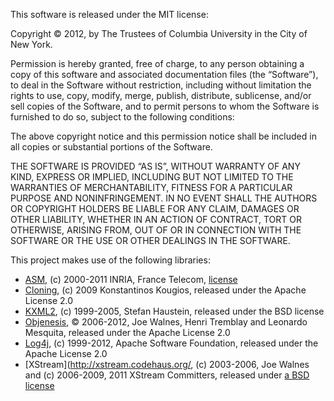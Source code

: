 This software is released under the MIT license:

Copyright © 2012, by The Trustees of Columbia University in the City of New York.

Permission is hereby granted, free of charge, to any person obtaining a copy of this software and associated documentation files (the “Software”), to deal in the Software without restriction, including without limitation the rights to use, copy, modify, merge, publish, distribute, sublicense, and/or sell copies of the Software, and to permit persons to whom the Software is furnished to do so, subject to the following conditions:

The above copyright notice and this permission notice shall be included in all copies or substantial portions of the Software.

THE SOFTWARE IS PROVIDED “AS IS”, WITHOUT WARRANTY OF ANY KIND, EXPRESS OR IMPLIED, INCLUDING BUT NOT LIMITED TO THE WARRANTIES OF MERCHANTABILITY, FITNESS FOR A PARTICULAR PURPOSE AND NONINFRINGEMENT. IN NO EVENT SHALL THE AUTHORS OR COPYRIGHT HOLDERS BE LIABLE FOR ANY CLAIM, DAMAGES OR OTHER LIABILITY, WHETHER IN AN ACTION OF CONTRACT, TORT OR OTHERWISE, ARISING FROM, OUT OF OR IN CONNECTION WITH THE SOFTWARE OR THE USE OR OTHER DEALINGS IN THE SOFTWARE.



This project makes use of the following libraries:
* [ASM](http://asm.ow2.org/license.html), (c) 2000-2011 INRIA, France Telecom, [license](http://asm.ow2.org/license.html)
* [Cloning](https://code.google.com/p/cloning/), (c) 2009 Konstantinos Kougios, released under the Apache License 2.0
* [KXML2](http://kxml.sourceforge.net/kxml2/), (c) 1999-2005, Stefan Haustein, released under the BSD license
* [Objenesis](http://code.google.com/p/objenesis/), © 2006-2012, Joe Walnes, Henri Tremblay and Leonardo Mesquita, released under the Apache License 2.0
* [Log4j](http://logging.apache.org/log4j/), (c) 1999-2012, Apache Software Foundation, released under the Apache License 2.0
* [XStream](http://xstream.codehaus.org/, (c) 2003-2006, Joe Walnes and (c) 2006-2009, 2011 XStream Committers, released under [a BSD license](http://xstream.codehaus.org/license.html)
